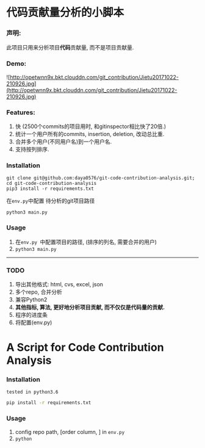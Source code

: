 # 代码贡献量分析的小脚本

### 声明:
此项目只用来分析项目**代码**贡献量, 而不是项目贡献量.

### Demo:
![http://opetwnn9x.bkt.clouddn.com/git_contribution/Jietu20171022-210926.jpg](http://opetwnn9x.bkt.clouddn.com/git_contribution/Jietu20171022-210926.jpg)

###  Features:

1. 快 (2500个commits的项目用时, 和gitinspector相比快了20倍.) 
2. 统计一个用户所有的commits, insertion, deletion, 改动总比重.
3. 合并多个用户(不同用户名)到一个用户名.
4. 支持按列排序.


###  Installation
```
git clone git@github.com:daya0576/git-code-contribution-analysis.git; cd git-code-contribution-analysis
pip3 install -r requirements.txt 
```
在`env.py`中配置 待分析的git项目路径
```
python3 main.py
```

###  Usage

1. 在`env.py `中配置项目的路径, (排序的列名, 需要合并的用户) 
2. `python3 main.py`

---

### TODO

1. 导出其他格式: html, cvs, excel, json
2. 多个repo, 合并分析
3. 兼容Python2
4. **其他指标, 算法, 更好地分析项目贡献, 而不仅仅是代码量的贡献.** 
5. 程序的进度条
6. 将配置(env.py)


# A Script for **Code Contribution** Analysis   

###  Installation
`tested in python3.6`
``` sh
pip install -r requirements.txt 
```

###  Usage

1. config repo path, [order column, ] in `env.py `
2. `python `

